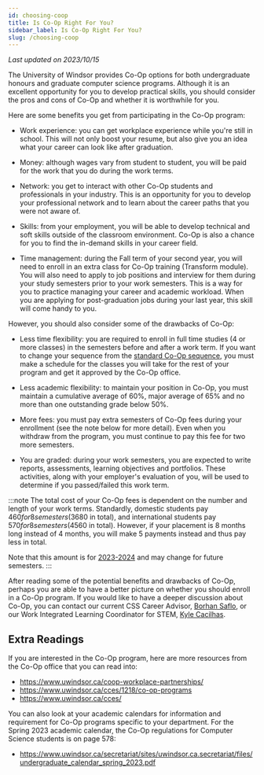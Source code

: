 ```yaml
---
id: choosing-coop
title: Is Co-Op Right For You?
sidebar_label: Is Co-Op Right For You?
slug: /choosing-coop
---
```


_Last updated on 2023/10/15_

The University of Windsor provides Co-Op options for both undergraduate honours and graduate computer science programs. Although it is an excellent opportunity for you to develop practical skills, you should consider the pros and cons of Co-Op and whether it is worthwhile for you.

Here are some benefits you get from participating in the Co-Op program:

-   Work experience: you can get workplace experience while you're still in school. This will not only boost your resume, but also give you an idea what your career can look like after graduation.

-   Money: although wages vary from student to student, you will be paid for the work that you do during the work terms.

-   Network: you get to interact with other Co-Op students and professionals in your industry. This is an opportunity for you to develop your professional network and to learn about the career paths that you were not aware of.

-   Skills: from your employment, you will be able to develop technical and soft skills outside of the classroom environment. Co-Op is also a chance for you to find the in-demand skills in your career field.

-   Time management: during the Fall term of your second year, you will need to enroll in an extra class for Co-Op training (Transform module). You will also need to apply to job positions and interview for them during your study semesters prior to your work semesters. This is a way for you to practice managing your career and academic workload. When you are applying for post-graduation jobs during your last year, this skill will come handy to you.

However, you should also consider some of the drawbacks of Co-Op:

-   Less time flexibility: you are required to enroll in full time studies (4 or more classes) in the semesters before and after a work term. If you want to change your sequence from the [standard Co-Op sequence](/careers/coop-sequence), you must make a schedule for the classes you will take for the rest of your program and get it approved by the Co-Op office.

-   Less academic flexibility: to maintain your position in Co-Op, you must maintain a cumulative average of 60%, major average of 65% and no more than one outstanding grade below 50%.

-   More fees: you must pay extra semesters of Co-Op fees during your enrollment (see the note below for more detail). Even when you withdraw from the program, you must continue to pay this fee for two more semesters.

-   You are graded: during your work semesters, you are expected to write reports, assessments, learning objectives and portfolios. These activities, along with your employer's evaluation of you, will be used to determine if you passed/failed this work term.

:::note
The total cost of your Co-Op fees is dependent on the number and length of your work terms. Standardly, domestic students pay $460 for 8 semesters ($3680 in total), and international students pay $570 for 8 semesters ($4560 in total). However, if your placement is 8 months long instead of 4 months, you will make 5 payments instead and thus pay less in total.

Note that this amount is for [2023-2024](https://www.uwindsor.ca/coop-workplace-partnerships/317/co-op-fee) and may change for future semesters.
:::

After reading some of the potential benefits and drawbacks of Co-Op, perhaps you are able to have a better picture on whether you should enroll in a Co-Op program. If you would like to have a deeper discussion about Co-Op, you can contact our current CSS Career Advisor, [Borhan Saflo](mailto:saflob@uwindsor.ca), or our Work Integrated Learning Coordinator for STEM, [Kyle Cacilhas](mailto:cacilhak@uwindsor.ca).

## Extra Readings

If you are interested in the Co-Op program, here are more resources from the Co-Op office that you can read into:

-   https://www.uwindsor.ca/coop-workplace-partnerships/
-   https://www.uwindsor.ca/cces/1218/co-op-programs
-   https://www.uwindsor.ca/cces/

You can also look at your academic calendars for information and requirement for Co-Op programs specific to your department. For the Spring 2023 academic calendar, the Co-Op regulations for Computer Science students is on page 578:

-   https://www.uwindsor.ca/secretariat/sites/uwindsor.ca.secretariat/files/undergraduate_calendar_spring_2023.pdf
